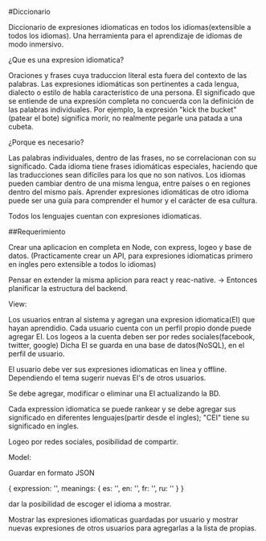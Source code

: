 #Diccionario

Diccionario de expresiones idiomaticas en todos los idiomas(extensible a todos los idiomas).
Una herramienta para el aprendizaje de idiomas de modo inmersivo.

¿Que es una expresion idiomatica?

Oraciones y frases cuya traduccion literal esta fuera del contexto de las palabras.
Las expresiones idiomáticas son pertinentes a cada lengua, dialecto o estilo de habla característico de una persona. El significado que se entiende de una expresión completa no concuerda con la definición de las palabras individuales. Por ejemplo, la expresión "kick the bucket" (patear el bote) significa morir, no realmente pegarle una patada a una cubeta.

¿Porque es necesario?

Las palabras individuales, dentro de las frases, no se correlacionan con su significado. Cada idioma tiene frases idiomáticas especiales, haciendo que las traducciones sean difíciles para los que no son nativos. Los idiomas pueden cambiar dentro de una misma lengua, entre países o en regiones dentro del mismo país. Aprender expresiones idiomáticas de otro idioma puede ser una guía para comprender el humor y el carácter de esa cultura.

Todos los lenguajes cuentan con expresiones idiomaticas.

##Requerimiento

Crear una aplicacion en completa en Node, con express, logeo y base de datos.
(Practicamente crear un API, para expresiones idiomaticas primero en ingles pero extensible a todos lo idiomas)

Pensar en extender la misma aplicion para react y reac-native.
-> Entonces planificar la estructura del backend.

View:

Los usuarios entran al sistema y agregan una expresion idiomatica(EI) que hayan aprendidio.
Cada usuario cuenta con un perfil propio donde puede agregar EI.
Los logeos a la cuenta deben ser por redes sociales(facebook, twitter, google)
Dicha EI se guarda en una base de datos(NoSQL), en el perfil de usuario.

El usuario debe ver sus expresiones idiomaticas en linea y offline.
Dependiendo el tema sugerir nuevas EI's de otros usuarios.

Se debe agregar, modificar o eliminar una EI actualizando la BD.

Cada expression idiomatica se puede rankear y se debe agregar sus significado en diferentes lenguajes(partir desde el ingles);
"CEI" tiene su significado en ingles.

Logeo por redes sociales, posibilidad de compartir.

Model:

Guardar en formato JSON

{
  expression: '',
  meanings: {
    es: '',
    en: '',
    fr: '',
    ru: ''
  }
}

dar la posibilidad de escoger el idioma a mostrar.

Mostrar las expresiones idiomaticas guardadas por usuario y mostrar nuevas expresiones de otros usuarios para agregarlas a la lista de propias.











